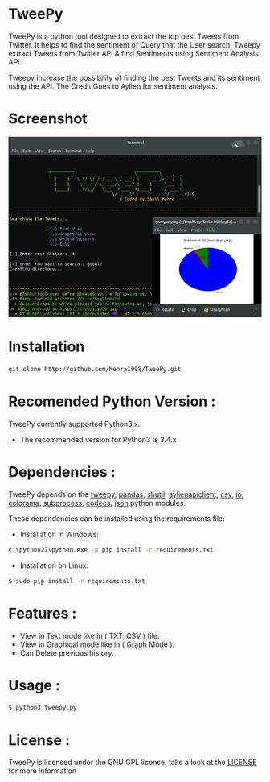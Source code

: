 # TweePy

TweePy is a python tool designed to extract the top best Tweets from Twitter. It helps to find the sentiment of Query that the User search. Tweepy extract Tweets from Twitter API & find Sentiments using Sentiment Analysis API.

Tweepy increase the possibility of finding the best Tweets and its sentiment using the API. The Credit Goes to Aylien for sentiment analysis.

# Screenshot
![alt text](https://raw.githubusercontent.com/Mehra1998/TweePy/master/Screenshot/Screenshot.png)
# Installation

```sh
git clone http://github.com/Mehra1998/TweePy.git
```

# Recomended Python Version :

TweePy currently supported Python3.x.
  - The recommended version for Python3 is 3.4.x

# Dependencies :
TweePy depends on the [tweepy](), [pandas](), [shutil](), [aylienapiclient](), [csv](), [io](), [colorama](), [subprocess](), [codecs](), [json]() python modules.

These dependencies can be installed using the requirements file:
- Installation in Windows:
```sh
c:\python27\python.exe -m pip install -r requirements.txt
```

- Installation on Linux:
```sh
$ sudo pip install -r requirements.txt
```

# Features :
* View in Text mode like in ( TXT, CSV ) file.
* View in Graphical mode like in ( Graph Mode ).
* Can Delete previous history. 

# Usage :
```sh
$ python3 tweepy.py
```

# License :
TweePy is licensed under the GNU GPL license. take a look at the  [LICENSE](https://github.com/Mehra1998/TweePy/blob/master/LICENSE) for more information
